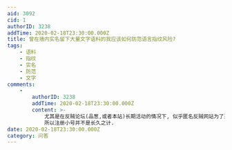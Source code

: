 ```yaml
---
aid: 3092
cid: 1
authorID: 3238
addTime: 2020-02-18T23:30:00.000Z
title: 曾在墙内实名留下大量文字语料的我应该如何防范语言指纹风险?
tags:
    - 语料
    - 指纹
    - 实名
    - 防范
    - 文字
comments:
    -
        authorID: 3238
        addTime: 2020-02-18T23:30:00.000Z
        content: >-
            尤其是在反贼论坛(品葱,或者本站)长期活动的情况下, 似乎匿名反贼网站为了避免渗透, 当发展到一定程度后都会采取限制注册的措施.
            所以注册小号并不是长久之计.
date: 2020-02-18T23:30:00.000Z
category: 问答
---
```




